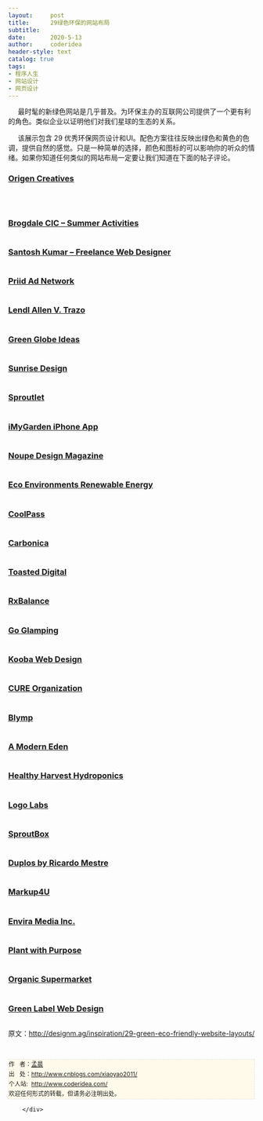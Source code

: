```yaml
---
layout:     post
title:      29绿色环保的网站布局
subtitle:   
date:       2020-5-13
author:     coderidea
header-style: text
catalog: true
tags:
- 程序人生
- 网站设计
- 网页设计
--- 
```

<div class="postBody">
			<div id="cnblogs_post_body" class="blogpost-body"><p><span lang="zh-chs" xml:lang="zh-chs">     最时髦的新绿色网站是几乎普及。为</span><span lang="zh-chs" xml:lang="zh-chs">环保主办的互联网公司提供了一个更有利的角色。</span><span lang="zh-chs" xml:lang="zh-chs">类似企业以证明他们对我们星球的生态的关系。</span></p>
<p><span lang="zh-chs" xml:lang="zh-chs">     该展示包含 29 优秀环保网页设计和UI。</span><span lang="zh-chs" xml:lang="zh-chs">配色方案往往反映出绿色和黄色的色调，提供自然的感觉。</span><span lang="zh-chs" xml:lang="zh-chs">只是一种简单的选择，颜色和图标的可以影响你的听众的情绪。</span><span lang="zh-chs" xml:lang="zh-chs">如果你知道任何类似的网站布局一定要让我们知道在下面的帖子评论。</span></p>
<h3><a href="http://origencreatives.com/">Origen Creatives</a></h3>
<p><a href="http://origencreatives.com/"><img class="imgborder" src="http://designm.ag/wp-content/uploads/2012/06/01-origen-creative-website.jpg" alt="" /></a></p>
<p> </p>
<h3><a href="http://brogdalecic.co.uk/summer-activities/">Brogdale CIC – Summer Activities</a></h3>
<p><a href="http://brogdalecic.co.uk/summer-activities/"><img class="imgborder" src="http://designm.ag/wp-content/uploads/2012/06/02-green-brogdale-hills-vector-website.jpg" alt="" /></a></p>
<h3><a href="http://www.mpsantoshkumar.info/">Santosh Kumar – Freelance Web Designer</a></h3>
<p><a href="http://www.mpsantoshkumar.info/"><img class="imgborder" src="http://designm.ag/wp-content/uploads/2012/06/03-santosh-freelance-web-design.jpg" alt="" /></a></p>
<h3><a href="http://priid.com/">Priid Ad Network</a></h3>
<p><a href="http://priid.com/"><img class="imgborder" src="http://designm.ag/wp-content/uploads/2012/06/04-priid-outdoors-network-website.jpg" alt="" /></a></p>
<h3><a href="http://www.lendlallenvtrazo.com/">Lendl Allen V. Trazo</a></h3>
<p><a href="http://www.lendlallenvtrazo.com/"><img class="imgborder" src="http://designm.ag/wp-content/uploads/2012/06/05-lendl-allen-trazo-website.jpg" alt="" /></a></p>
<h3><a href="http://www.greenglobeideas.com/">Green Globe Ideas</a></h3>
<p><a href="http://www.greenglobeideas.com/"><img class="imgborder" src="http://designm.ag/wp-content/uploads/2012/06/06-green-globe-ideas.jpg" alt="" /></a></p>
<h3><a href="http://www.sunrisedesign.com/">Sunrise Design</a></h3>
<p><a href="http://www.sunrisedesign.com/"><img class="imgborder" src="http://designm.ag/wp-content/uploads/2012/06/07-sunrise-web-design-services.jpg" alt="" /></a></p>
<h3><a href="http://sproutlet.io/">Sproutlet</a></h3>
<p><a href="http://sproutlet.io/"><img class="imgborder" src="http://designm.ag/wp-content/uploads/2012/06/08-sproutlet-web-app.jpg" alt="" /></a></p>
<h3><a href="http://www.imygarden.com/">iMyGarden iPhone App</a></h3>
<p><a href="http://www.imygarden.com/"><img class="imgborder" src="http://designm.ag/wp-content/uploads/2012/06/09-imy-garden-iphone-app.jpg" alt="" /></a></p>
<h3><a href="http://www.noupe.com/">Noupe Design Magazine</a></h3>
<p><a href="http://www.noupe.com/"><img class="imgborder" src="http://designm.ag/wp-content/uploads/2012/06/10-noupe-design-magazine.jpg" alt="" /></a></p>
<h3><a href="http://www.eco-environments.co.uk/">Eco Environments Renewable Energy</a></h3>
<p><a href="http://www.eco-environments.co.uk/"><img class="imgborder" src="http://designm.ag/wp-content/uploads/2012/06/11-eco-environments-ltd.jpg" alt="" /></a></p>
<h3><a href="http://www.coolpass.com/">CoolPass</a></h3>
<p><a href="http://www.coolpass.com/"><img class="imgborder" src="http://designm.ag/wp-content/uploads/2012/06/12-coolpass-website-carbon-footprint.jpg" alt="" /></a></p>
<h3><a href="http://www.carbonica.org/">Carbonica</a></h3>
<p><a href="http://www.carbonica.org/"><img class="imgborder" src="http://designm.ag/wp-content/uploads/2012/06/13-carbonica-green-weblog.jpg" alt="" /></a></p>
<h3><a href="http://www.toasteddigital.com/">Toasted Digital</a></h3>
<p><a href="http://www.toasteddigital.com/"><img class="imgborder" src="http://designm.ag/wp-content/uploads/2012/06/14-toasted-digital-website-design.jpg" alt="" /></a></p>
<h3><a href="http://www.rxbalance.com/">RxBalance</a></h3>
<p><a href="http://www.rxbalance.com/"><img class="imgborder" src="http://designm.ag/wp-content/uploads/2012/06/15-rx-balance-website-design.jpg" alt="" /></a></p>
<h3><a href="http://goglamping.net/">Go Glamping</a></h3>
<p><a href="http://goglamping.net/"><img class="imgborder" src="http://designm.ag/wp-content/uploads/2012/06/16-go-glamping-green-eco-website.jpg" alt="" /></a></p>
<h3><a href="http://www.kooba.ie/">Kooba Web Design</a></h3>
<p><a href="http://www.kooba.ie/"><img class="imgborder" src="http://designm.ag/wp-content/uploads/2012/06/17-web-design-kooba-site.jpg" alt="" /></a></p>
<h3><a href="http://cure.org/">CURE Organization</a></h3>
<p><a href="http://cure.org/"><img class="imgborder" src="http://designm.ag/wp-content/uploads/2012/06/18-cure-org-organization-website.jpg" alt="" /></a></p>
<h3><a href="http://blymp.com.br/">Blymp</a></h3>
<p><a href="http://blymp.com.br/"><img class="imgborder" src="http://designm.ag/wp-content/uploads/2012/06/19-blymp-website-design-gallery.jpg" alt="" /></a></p>
<h3><a href="https://www.amoderneden.com/">A Modern Eden</a></h3>
<p><a href="https://www.amoderneden.com/"><img class="imgborder" src="http://designm.ag/wp-content/uploads/2012/06/20-a-modern-eden-website-green.jpg" alt="" /></a></p>
<h3><a href="http://www.healthyharvesthydro.com/">Healthy Harvest Hydroponics</a></h3>
<p><a href="http://www.healthyharvesthydro.com/"><img class="imgborder" src="http://designm.ag/wp-content/uploads/2012/06/21-healthy-harvest-hydroponics.jpg" alt="" /></a></p>
<h3><a href="http://www.logolabs.nl/">Logo Labs</a></h3>
<p><a href="http://www.logolabs.nl/"><img class="imgborder" src="http://designm.ag/wp-content/uploads/2012/06/22-dutch-logo-labs-website-design.jpg" alt="" /></a></p>
<h3><a href="http://www.sproutbox.com/">SproutBox</a></h3>
<p><a href="http://www.sproutbox.com/"><img class="imgborder" src="http://designm.ag/wp-content/uploads/2012/06/23-sproutbox-website-green-layout.jpg" alt="" /></a></p>
<h3><a href="http://duplos.org/">Duplos by Ricardo Mestre</a></h3>
<p><a href="http://duplos.org/"><img class="imgborder" src="http://designm.ag/wp-content/uploads/2012/06/24-duplos-ricardo-mestre.jpg" alt="" /></a></p>
<h3><a href="http://www.markup4u.com/">Markup4U</a></h3>
<p><a href="http://www.markup4u.com/"><img class="imgborder" src="http://designm.ag/wp-content/uploads/2012/06/25-markup-4-you-html-css-conversion.jpg" alt="" /></a></p>
<h3><a href="http://www.enviramedia.com/">Envira Media Inc.</a></h3>
<p><a href="http://www.enviramedia.com/"><img class="imgborder" src="http://designm.ag/wp-content/uploads/2012/06/26-envria-media-company-website.jpg" alt="" /></a></p>
<h3><a href="http://www.plantwithpurpose.org/">Plant with Purpose</a></h3>
<p><a href="http://www.plantwithpurpose.org/"><img class="imgborder" src="http://designm.ag/wp-content/uploads/2012/06/27-plant-with-purpose-webdesign.jpg" alt="" /></a></p>
<h3><a href="http://www.organicsupermarket.ie/">Organic Supermarket</a></h3>
<p><a href="http://www.organicsupermarket.ie/"><img class="imgborder" src="http://designm.ag/wp-content/uploads/2012/06/28-the-organic-supermarket-website.jpg" alt="" /></a></p>
<h3><a href="http://www.greenlabeldesign.com.au/">Green Label Web Design</a></h3>
<p><a href="http://www.greenlabeldesign.com.au/"><img class="imgborder" src="http://designm.ag/wp-content/uploads/2012/06/29-green-label-web-design-studio.jpg" alt="" /></a></p>
<p><span lang="zh-chs" xml:lang="zh-chs">原文：<a href="http://designm.ag/inspiration/29-green-eco-friendly-website-layouts/">http://designm.ag/inspiration/29-green-eco-friendly-website-layouts/</a></span></p>


<div id="ckepop"> </div>
<div>
<p id="PSignature" style="line-height:20px;background:#FFFAEA no-repeat 2% 50%;font-size:12px;border:#e0e0e0 1px dashed;">作   者：<a href="http://www.cnblogs.com/xiaoyao2011/">孟晨</a> <br /> 出   处：<a href="http://www.cnblogs.com/xiaoyao2011/">http://www.cnblogs.com/xiaoyao2011/</a> <br />个人站:  <a href="http://www.coderidea.com/">http://www.coderidea.com/</a><br />欢迎任何形式的转载，但请务必注明出处。</p>

</div></div><div id="MySignature"></div>
<div class="clear"></div>
<div id="blog_post_info_block">
<div id="BlogPostCategory"></div>
<div id="EntryTag"></div>
<div id="blog_post_info">
</div>
<div class="clear"></div>
<div id="post_next_prev"></div>
</div>


		</div>